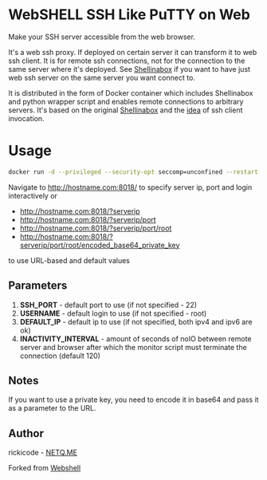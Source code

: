 # WebSHELL SSH Like PuTTY on Web
Make your SSH server accessible from the web browser.


It's a web ssh proxy. If deployed on certain server it can transform it to web ssh client. It is for remote ssh connections, not for the connection to the same server where it's deployed. See [Shellinabox](https://code.google.com/archive/p/shellinabox/) if you want to have just web ssh server on the same server you want connect to.

It is distributed in the form of Docker container which includes Shellinabox and python wrapper script and enables remote connections to arbitrary servers. It's based on the original [Shellinabox](https://code.google.com/archive/p/shellinabox/) and the [idea](https://blog.bartlweb.net/2013/10/ssh-web-gateway-mit-dem-opensource-tool-shellinabox/) of ssh client invocation.



# Usage

```bash
docker run -d --privileged --security-opt seccomp=unconfined --restart unless-stopped --name webshell-ssh -p 8018:8018 rickicode/webshell-ssh:latest
```

Navigate to http://hostname.com:8018/ to specify server ip, port and login interactively or 
- http://hostname.com:8018/?serverip
- http://hostname.com:8018/?serverip/port
- http://hostname.com:8018/?serverip/port/root
- http://hostname.com:8018/?serverip/port/root/encoded_base64_private_key

to use URL-based and default values

## Parameters

1. **SSH_PORT** - default port to use (if not specified - 22)
2. **USERNAME** - default login to use (if not specified - root)
3. **DEFAULT_IP** - default ip to use (if not specified, both ipv4 and ipv6 are ok)
5. **INACTIVITY_INTERVAL** - amount of seconds of noIO between remote server and browser after which the monitor script must terminate the connection (default 120)


## Notes

If you want to use a private key, you need to encode it in base64 and pass it as a parameter to the URL.


## Author

rickicode - [NETQ.ME](https://netq.me/)

Forked from [Webshell](https://github.com/bwsw/webshell)
